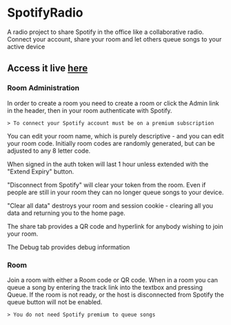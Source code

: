 # SpotifyRadio
A radio project to share Spotify in the office like a collaborative radio. Connect your account, share your room and let others queue songs to your active device 

## Access it live [here](https://spotify.nkode.uk)

### Room Administration
In order to create a room you need to create a room or click the Admin link in the header, then in your room authenticate with Spotify. 

    > To connect your Spotify account must be on a premium subscription

You can edit your room name, which is purely descriptive - and you can edit your room code. Initially room codes are randomly generated, but can be adjusted to any 8 letter code. 

When signed in the auth token will last 1 hour unless extended with the "Extend Expiry" button. 

"Disconnect from Spotify" will clear your token from the room. Even if people are still in your room they can no longer queue songs to your device. 

"Clear all data" destroys your room and session cookie - clearing all you data and returning you to the home page. 

The share tab provides a QR code and hyperlink for anybody wishing to join your room. 

The Debug tab provides debug information 

### Room
Join a room with either a Room code or QR code. When in a room you can queue a song by entering the track link into the textbox and pressing Queue. If the room is not ready, or the host is disconnected from Spotify the queue button will not be enabled. 

    > You do not need Spotify premium to queue songs